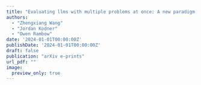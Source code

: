 ```yaml
---
title: "Evaluating llms with multiple problems at once: A new paradigm for probing llm capabilities"
authors:
  - "Zhengxiang Wang"
  - "Jordan Kodner"
  - "Owen Rambow"
date: '2024-01-01T00:00:00Z'
publishDate: '2024-01-01T00:00:00Z'
draft: false
publication: "arXiv e-prints"
url_pdf: ""
image:
  preview_only: true
---
```

